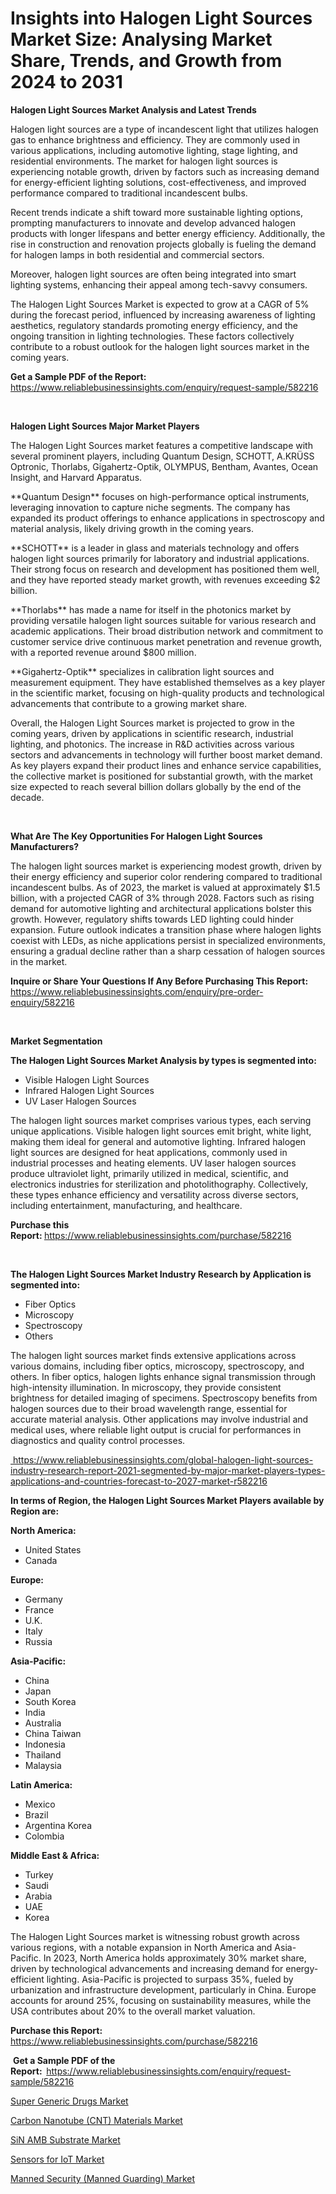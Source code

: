<p><h1>Insights into Halogen Light Sources Market Size: Analysing Market Share, Trends, and Growth from 2024 to 2031</h1></p><p><strong>Halogen Light Sources Market Analysis and Latest Trends</strong></p>
<p><p>Halogen light sources are a type of incandescent light that utilizes halogen gas to enhance brightness and efficiency. They are commonly used in various applications, including automotive lighting, stage lighting, and residential environments. The market for halogen light sources is experiencing notable growth, driven by factors such as increasing demand for energy-efficient lighting solutions, cost-effectiveness, and improved performance compared to traditional incandescent bulbs.</p><p>Recent trends indicate a shift toward more sustainable lighting options, prompting manufacturers to innovate and develop advanced halogen products with longer lifespans and better energy efficiency. Additionally, the rise in construction and renovation projects globally is fueling the demand for halogen lamps in both residential and commercial sectors. </p><p>Moreover, halogen light sources are often being integrated into smart lighting systems, enhancing their appeal among tech-savvy consumers. </p><p>The Halogen Light Sources Market is expected to grow at a CAGR of 5% during the forecast period, influenced by increasing awareness of lighting aesthetics, regulatory standards promoting energy efficiency, and the ongoing transition in lighting technologies. These factors collectively contribute to a robust outlook for the halogen light sources market in the coming years.</p></p>
<p><strong>Get a Sample PDF of the Report:&nbsp;</strong> <a href="https://www.reliablebusinessinsights.com/enquiry/request-sample/582216?utm_campaign=63&utm_medium=2&utm_source=Github&utm_content=ia&utm_term=12102024&utm_id=halogen-light-sources">https://www.reliablebusinessinsights.com/enquiry/request-sample/582216</a></p>
<p>&nbsp;</p>
<p><strong>Halogen Light Sources Major Market Players</strong></p>
<p><p>The Halogen Light Sources market features a competitive landscape with several prominent players, including Quantum Design, SCHOTT, A.KRÜSS Optronic, Thorlabs, Gigahertz-Optik, OLYMPUS, Bentham, Avantes, Ocean Insight, and Harvard Apparatus. </p><p>**Quantum Design** focuses on high-performance optical instruments, leveraging innovation to capture niche segments. The company has expanded its product offerings to enhance applications in spectroscopy and material analysis, likely driving growth in the coming years.</p><p>**SCHOTT** is a leader in glass and materials technology and offers halogen light sources primarily for laboratory and industrial applications. Their strong focus on research and development has positioned them well, and they have reported steady market growth, with revenues exceeding $2 billion. </p><p>**Thorlabs** has made a name for itself in the photonics market by providing versatile halogen light sources suitable for various research and academic applications. Their broad distribution network and commitment to customer service drive continuous market penetration and revenue growth, with a reported revenue around $800 million.</p><p>**Gigahertz-Optik** specializes in calibration light sources and measurement equipment. They have established themselves as a key player in the scientific market, focusing on high-quality products and technological advancements that contribute to a growing market share.</p><p>Overall, the Halogen Light Sources market is projected to grow in the coming years, driven by applications in scientific research, industrial lighting, and photonics. The increase in R&D activities across various sectors and advancements in technology will further boost market demand. As key players expand their product lines and enhance service capabilities, the collective market is positioned for substantial growth, with the market size expected to reach several billion dollars globally by the end of the decade.</p></p>
<p>&nbsp;</p>
<p><strong>What Are The Key Opportunities For Halogen Light Sources Manufacturers?</strong></p>
<p><p>The halogen light sources market is experiencing modest growth, driven by their energy efficiency and superior color rendering compared to traditional incandescent bulbs. As of 2023, the market is valued at approximately $1.5 billion, with a projected CAGR of 3% through 2028. Factors such as rising demand for automotive lighting and architectural applications bolster this growth. However, regulatory shifts towards LED lighting could hinder expansion. Future outlook indicates a transition phase where halogen lights coexist with LEDs, as niche applications persist in specialized environments, ensuring a gradual decline rather than a sharp cessation of halogen sources in the market.</p></p>
<p><strong>Inquire or Share Your Questions If Any Before Purchasing This Report:</strong> <a href="https://www.reliablebusinessinsights.com/enquiry/pre-order-enquiry/582216?utm_campaign=63&utm_medium=2&utm_source=Github&utm_content=ia&utm_term=12102024&utm_id=halogen-light-sources">https://www.reliablebusinessinsights.com/enquiry/pre-order-enquiry/582216</a></p>
<p>&nbsp;</p>
<p><strong>Market Segmentation</strong></p>
<p><strong>The Halogen Light Sources Market Analysis by types is segmented into:</strong></p>
<p><ul><li>Visible Halogen Light Sources</li><li>Infrared Halogen Light Sources</li><li>UV Laser Halogen Sources</li></ul></p>
<p><p>The halogen light sources market comprises various types, each serving unique applications. Visible halogen light sources emit bright, white light, making them ideal for general and automotive lighting. Infrared halogen light sources are designed for heat applications, commonly used in industrial processes and heating elements. UV laser halogen sources produce ultraviolet light, primarily utilized in medical, scientific, and electronics industries for sterilization and photolithography. Collectively, these types enhance efficiency and versatility across diverse sectors, including entertainment, manufacturing, and healthcare.</p></p>
<p><strong>Purchase this Report:&nbsp;</strong><a href="https://www.reliablebusinessinsights.com/purchase/582216?utm_campaign=63&utm_medium=2&utm_source=Github&utm_content=ia&utm_term=12102024&utm_id=halogen-light-sources">https://www.reliablebusinessinsights.com/purchase/582216</a></p>
<p>&nbsp;</p>
<p><strong>The Halogen Light Sources Market Industry Research by Application is segmented into:</strong></p>
<p><ul><li>Fiber Optics</li><li>Microscopy</li><li>Spectroscopy</li><li>Others</li></ul></p>
<p><p>The halogen light sources market finds extensive applications across various domains, including fiber optics, microscopy, spectroscopy, and others. In fiber optics, halogen lights enhance signal transmission through high-intensity illumination. In microscopy, they provide consistent brightness for detailed imaging of specimens. Spectroscopy benefits from halogen sources due to their broad wavelength range, essential for accurate material analysis. Other applications may involve industrial and medical uses, where reliable light output is crucial for performances in diagnostics and quality control processes.</p></p>
<p><a href="https://www.reliablebusinessinsights.com/global-halogen-light-sources-industry-research-report-2021-segmented-by-major-market-players-types-applications-and-countries-forecast-to-2027-market-r582216?utm_campaign=63&utm_medium=2&utm_source=Github&utm_content=ia&utm_term=12102024&utm_id=halogen-light-sources">&nbsp;https://www.reliablebusinessinsights.com/global-halogen-light-sources-industry-research-report-2021-segmented-by-major-market-players-types-applications-and-countries-forecast-to-2027-market-r582216</a></p>
<p><strong>In terms of Region, the Halogen Light Sources Market Players available by Region are:</strong></p>
<p>
    <p> <strong> North America: </strong>
        <ul>
            <li>United States</li>
            <li>Canada</li>
        </ul>
        </p> 
    <p> <strong> Europe: </strong>
        <ul>
            <li>Germany</li>
            <li>France</li>
            <li>U.K.</li>
            <li>Italy</li>
            <li>Russia</li>
        </ul>
        </p> 
    <p> <strong> Asia-Pacific: </strong>
        <ul>
            <li>China</li>
            <li>Japan</li>
            <li>South Korea</li>
            <li>India</li>
            <li>Australia</li>
            <li>China Taiwan</li>
            <li>Indonesia</li>
            <li>Thailand</li>
            <li>Malaysia</li>
        </ul>
        </p> 
    <p> <strong> Latin America: </strong>
        <ul>
            <li>Mexico</li>
            <li>Brazil</li>
            <li>Argentina Korea</li>
            <li>Colombia</li>
        </ul>
        </p> 
    <p> <strong> Middle East & Africa: </strong>
        <ul>
            <li>Turkey</li>
            <li>Saudi</li>
            <li>Arabia</li>
            <li>UAE</li>
            <li>Korea</li>
        </ul>
    </p>
    </p>
<p><p>The Halogen Light Sources market is witnessing robust growth across various regions, with a notable expansion in North America and Asia-Pacific. In 2023, North America holds approximately 30% market share, driven by technological advancements and increasing demand for energy-efficient lighting. Asia-Pacific is projected to surpass 35%, fueled by urbanization and infrastructure development, particularly in China. Europe accounts for around 25%, focusing on sustainability measures, while the USA contributes about 20% to the overall market valuation.</p></p>
<p><strong>Purchase this Report: </strong><a href="https://www.reliablebusinessinsights.com/purchase/582216?utm_campaign=63&utm_medium=2&utm_source=Github&utm_content=ia&utm_term=12102024&utm_id=halogen-light-sources">https://www.reliablebusinessinsights.com/purchase/582216</a></p>
<p>&nbsp;<strong>Get a Sample PDF of the Report:&nbsp;&nbsp;</strong><a href="https://www.reliablebusinessinsights.com/enquiry/request-sample/582216?utm_campaign=63&utm_medium=2&utm_source=Github&utm_content=ia&utm_term=12102024&utm_id=halogen-light-sources">https://www.reliablebusinessinsights.com/enquiry/request-sample/582216</a></p>
<p><strong></strong></p>
<p><p><a href="https://github.com/PeterParrish5/Market-Research-Report-List-6/blob/main/super-generic-drugs-market.md?utm_campaign=63&utm_medium=2&utm_source=Github&utm_content=ia&utm_term=12102024&utm_id=halogen-light-sources">Super Generic Drugs Market</a></p><p><a href="https://www.linkedin.com/pulse/in-depth-analysis-global-carbon-nanotube-cnt-materials-market-ftpgf?utm_campaign=63&utm_medium=2&utm_source=Github&utm_content=ia&utm_term=12102024&utm_id=halogen-light-sources">Carbon Nanotube (CNT) Materials Market</a></p><p><a href="https://www.linkedin.com/pulse/exploring-sin-amb-substrate-market-dynamics-global-trends-future-usrje?utm_campaign=63&utm_medium=2&utm_source=Github&utm_content=ia&utm_term=12102024&utm_id=halogen-light-sources">SiN AMB Substrate Market</a></p><p><a href="https://github.com/AfsanaMia652/Market-Research-Report-List-1/blob/main/sensors-for-iot-market.md?utm_campaign=63&utm_medium=2&utm_source=Github&utm_content=ia&utm_term=12102024&utm_id=halogen-light-sources">Sensors for IoT Market</a></p><p><a href="https://www.linkedin.com/pulse/manned-security-guarding-market-strategic-insights-product-pvrde?utm_campaign=63&utm_medium=2&utm_source=Github&utm_content=ia&utm_term=12102024&utm_id=halogen-light-sources">Manned Security (Manned Guarding) Market</a></p></p>